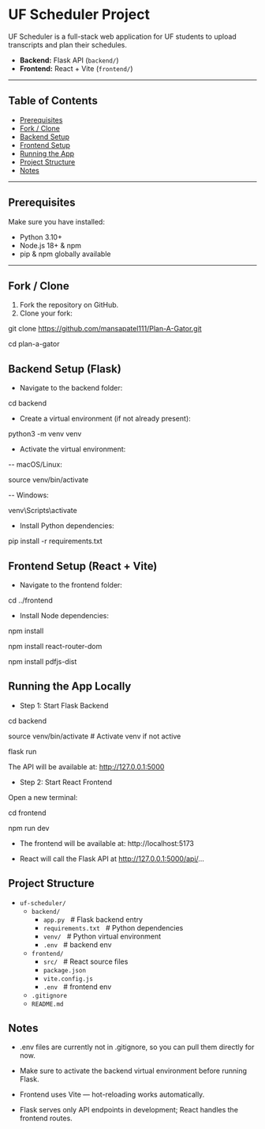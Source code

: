 # UF Scheduler Project

UF Scheduler is a full-stack web application for UF students to upload transcripts and plan their schedules.  

- **Backend:** Flask API (`backend/`)  
- **Frontend:** React + Vite (`frontend/`)  

---

## Table of Contents

- [Prerequisites](#prerequisites)  
- [Fork / Clone](#fork--clone)  
- [Backend Setup](#backend-setup-flask)  
- [Frontend Setup](#frontend-setup-react--vite)  
- [Running the App](#running-the-app-locally)  
- [Project Structure](#project-structure)  
- [Notes](#notes)  

---

## Prerequisites

Make sure you have installed:

- Python 3.10+  
- Node.js 18+ & npm  
- pip & npm globally available  

---

## Fork / Clone

1. Fork the repository on GitHub.  
2. Clone your fork:


git clone https://github.com/mansapatel111/Plan-A-Gator.git

cd plan-a-gator


## Backend Setup (Flask)

- Navigate to the backend folder:

cd backend


- Create a virtual environment (if not already present):

python3 -m venv venv


- Activate the virtual environment:

-- macOS/Linux:

source venv/bin/activate


-- Windows:

venv\Scripts\activate


- Install Python dependencies:

pip install -r requirements.txt



## Frontend Setup (React + Vite)

- Navigate to the frontend folder:

cd ../frontend


- Install Node dependencies:

npm install

npm install react-router-dom

npm install pdfjs-dist


## Running the App Locally

- Step 1: Start Flask Backend 

cd backend

source venv/bin/activate   # Activate venv if not active

flask run

The API will be available at: http://127.0.0.1:5000

- Step 2: Start React Frontend

Open a new terminal:

cd frontend

npm run dev

- The frontend will be available at: http://localhost:5173

- React will call the Flask API at http://127.0.0.1:5000/api/...

## Project Structure

- `uf-scheduler/`
  - `backend/`
    - `app.py` &nbsp;&nbsp;# Flask backend entry
    - `requirements.txt` &nbsp;&nbsp;# Python dependencies
    - `venv/` &nbsp;&nbsp;# Python virtual environment 
    - `.env` &nbsp;&nbsp;# backend env
  - `frontend/`
    - `src/` &nbsp;&nbsp;# React source files
    - `package.json`
    - `vite.config.js`
    - `.env` &nbsp;&nbsp;# frontend env
  - `.gitignore`
  - `README.md`

## Notes

- .env files are currently not in .gitignore, so you can pull them directly for now.

- Make sure to activate the backend virtual environment before running Flask.

- Frontend uses Vite — hot-reloading works automatically.

- Flask serves only API endpoints in development; React handles the frontend routes.
